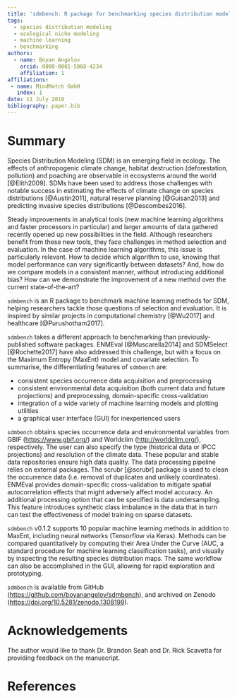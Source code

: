 ```yaml
---
title: 'sdmbench: R package for benchmarking species distribution models'
tags:
  - species distribution modeling
  - ecological niche modeling
  - machine learning
  - benchmarking
authors:
  - name: Boyan Angelov
    orcid: 0000-0001-5068-4234
    affiliation: 1
affiliations:
 - name: MindMatch GmbH
   index: 1
date: 11 July 2018
bibliography: paper.bib
---
```


# Summary

Species Distribution Modeling (SDM) is an emerging field in ecology. The effects of anthropogenic climate change, habitat destruction (deforestation, pollution) and poaching are observable in ecosystems around the world [@Elith2009]. SDMs have been used to address those challenges with notable success in estimating the effects of climate change on species distributions [@Austin2011], natural reserve planning [@Guisan2013] and predicting invasive species distributions [@Descombes2016].

Steady improvements in analytical tools (new machine learning algorithms and faster processors in particular) and larger amounts of data gathered recently opened up new possibilities in the field. Although researchers benefit from these new tools, they face challenges in method selection and evaluation. In the case of machine learning algorithms, this issue is particularly relevant. How to decide which algorithm to use, knowing that model performance can vary significantly between datasets? And, how do we compare models in a consistent manner, without introducing additional bias? How can we demonstrate the improvement of a new method over the current state-of-the-art?

`sdmbench` is an R package to benchmark machine learning methods for SDM, helping researchers tackle those questions of selection and evaluation. It is inspired by similar projects in computational chemistry [@Wu2017] and healthcare [@Purushotham2017].

`sdmbench` takes a different approach to benchmarking than previously-published software packages. ENMEval [@Muscarella2014] and SDMSelect [@Rochette2017] have also addressed this challenge, but with a focus on the Maximum Entropy (MaxEnt) model and covariate selection. To summarise, the differentiating features of `sdmbench` are:

* consistent species occurrence data acquisition and preprocessing
* consistent environmental data acquisition (both current data and future projections) and preprocessing, domain-specific cross-validation
* integration of a wide variety of machine learning models and plotting utilities
* a graphical user interface (GUI) for inexperienced users

`sdmbench` obtains species occurrence data and environmental variables from GBIF (https://www.gbif.org/) and Worldclim (http://worldclim.org/), respectively. The user can also specify the type (historical data or IPCC projections) and resolution of the climate data. These popular and stable data repositories ensure high data quality. The data processing pipeline relies on external packages. The scrubr [@scrubr] package is used to clean the occurrence data (i.e. removal of duplicates and unlikely coordinates). ENMEval provides domain-specific cross-validation to mitigate spatial autocorrelation effects that might adversely affect model accuracy. An additional processing option that can be specified is data undersampling. This feature introduces synthetic class imbalance in the data that in turn can test the effectiveness of model training on sparse datasets.

`sdmbench` v0.1.2 supports 10 popular machine learning methods in addition to MaxEnt, including neural networks (Tensorflow via Keras). Methods can be compared quantitatively by computing their Area Under the Curve (AUC, a standard procedure for machine learning classification tasks), and visually by inspecting the resulting species distribution maps. The same workflow can also be accomplished in the GUI, allowing for rapid exploration and prototyping.

`sdmbench` is available from GitHub (https://github.com/boyanangelov/sdmbench), and archived on Zenodo (https://doi.org/10.5281/zenodo.1308199).

# Acknowledgements

The author would like to thank Dr. Brandon Seah and Dr. Rick Scavetta for providing feedback on the manuscript.

# References
